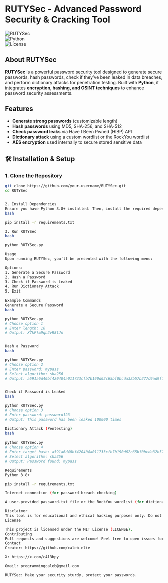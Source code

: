 # RUTYSec - Advanced Password Security & Cracking Tool

![RUTYSec](https://img.shields.io/badge/Security-Tool-blue?style=flat-square)  
![Python](https://img.shields.io/badge/Python-3.8%2B-blue)  
![License](https://img.shields.io/badge/License-MIT-green)  

## About RUTYSec
**RUTYSec** is a powerful password security tool designed to generate secure passwords, hash passwords, check if they’ve been leaked in data breaches, and perform dictionary attacks for penetration testing. Built with **Python**, it integrates **encryption, hashing, and OSINT techniques** to enhance password security assessments.

## Features
- **Generate strong passwords** (customizable length)
- **Hash passwords** using MD5, SHA-256, and SHA-512
- **Check password leaks** via Have I Been Pwned (HIBP) API
- **Dictionary attack** using a custom wordlist or the RockYou wordlist
- **AES encryption** used internally to secure stored sensitive data

## 🛠️ Installation & Setup

### **1. Clone the Repository**
```bash
git clone https://github.com/your-username/RUTYSec.git
cd RUTYSec


2. Install Dependencies
Ensure you have Python 3.8+ installed. Then, install the required dependencies:
bash

pip install -r requirements.txt

3. Run RUTYSec
bash

python RUTYSec.py

Usage
Upon running RUTYSec, you’ll be presented with the following menu:

Options:
1. Generate a Secure Password
2. Hash a Password
3. Check if Password is Leaked
4. Run Dictionary Attack
5. Exit

Example Commands
Generate a Secure Password
bash

python RUTYSec.py
# Choose option 1
# Enter length: 16
# Output: X7kP!m9qL2vR8tJn


Hash a Password
bash

python RUTYSec.py
# Choose option 2
# Enter password: mypass
# Select algorithm: sha256
# Output: a591a6d40bf420404a011733cfb7b190d62c65bf0bcda32b57b277d9ad9f146e


Check if Password is Leaked
bash

python RUTYSec.py
# Choose option 3
# Enter password: password123
# Output: This password has been leaked 100000 times

Dictionary Attack (Pentesting)
bash

python RUTYSec.py
# Choose option 4
# Enter target hash: a591a6d40bf420404a011733cfb7b190d62c65bf0bcda32b57b277d9ad9f146e
# Select algorithm: sha256
# Output: Password found: mypass

Requirements
Python 3.8+

pip install -r requirements.txt

Internet connection (for password breach checking)

A user-provided password.txt file or the RockYou wordlist (for dictionary attacks)

Disclaimer
This tool is for educational and ethical hacking purposes only. Do not use it for illegal activities. The author is not responsible for any misuse.
License

This project is licensed under the MIT License (LICENSE).
Contributing
Pull requests and suggestions are welcome! Feel free to open issues for bugs and feature requests.
Contact
Creator: https://github.com/caleb-elie

X: https://x.com/c4l3bpy

Gmail: programmingcaleb@gmail.com

RUTYSec: Make your security sturdy, protect your passwords.
